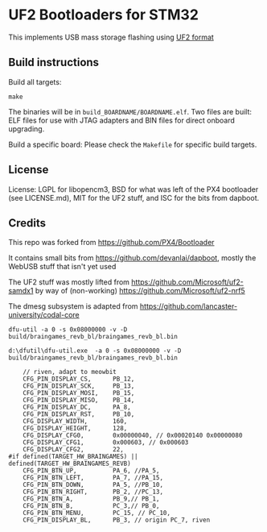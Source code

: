 # UF2 Bootloaders for STM32

This implements USB mass storage flashing using [UF2 format](https://github.com/Microsoft/uf2)

## Build instructions

Build all targets:

```make```

The binaries will be in `build_BOARDNAME/BOARDNAME.elf`. Two files are built: ELF files for use with JTAG adapters and BIN files for direct onboard upgrading.

Build a specific board: Please check the `Makefile` for specific build targets.

## License

License: LGPL for libopencm3, BSD for what was left of the PX4 bootloader (see LICENSE.md),
MIT for the UF2 stuff, and ISC for the bits from dapboot.

## Credits

This repo was forked from https://github.com/PX4/Bootloader

It contains small bits from https://github.com/devanlai/dapboot,
mostly the WebUSB stuff that isn't yet used

The UF2 stuff was mostly lifted from https://github.com/Microsoft/uf2-samdx1
by way of (non-working) https://github.com/Microsoft/uf2-nrf5

The dmesg subsystem is adapted from https://github.com/lancaster-university/codal-core

```
dfu-util -a 0 -s 0x08000000 -v -D build/braingames_revb_bl/braingames_revb_bl.bin

d:\dfutil\dfu-util.exe  -a 0 -s 0x08000000 -v -D build/braingames_revb_bl/braingames_revb_bl.bin
```
```
    // riven, adapt to meowbit
    CFG_PIN_DISPLAY_CS,      PB_12,
    CFG_PIN_DISPLAY_SCK,     PB_13,
    CFG_PIN_DISPLAY_MOSI,    PB_15,
    CFG_PIN_DISPLAY_MISO,    PB_14,
    CFG_PIN_DISPLAY_DC,      PA_8,
    CFG_PIN_DISPLAY_RST,     PB_10,
    CFG_DISPLAY_WIDTH,       160,
    CFG_DISPLAY_HEIGHT,      128,
    CFG_DISPLAY_CFG0,        0x00000040, // 0x00020140 0x00000080
    CFG_DISPLAY_CFG1,        0x000603, // 0x000603
    CFG_DISPLAY_CFG2,        22,
#if defined(TARGET_HW_BRAINGAMES) || defined(TARGET_HW_BRAINGAMES_REVB)
    CFG_PIN_BTN_UP,          PA_6, //PA_5,
    CFG_PIN_BTN_LEFT,        PA_7, //PA_15,
    CFG_PIN_BTN_DOWN,        PA_5, //PB_10,
    CFG_PIN_BTN_RIGHT,       PB_2, //PC_13,
    CFG_PIN_BTN_A,           PB_9,// PB_1,
    CFG_PIN_BTN_B,           PC_3,// PB_0,
    CFG_PIN_BTN_MENU,        PC_15, // PC_10,
    CFG_PIN_DISPLAY_BL,      PB_3, // origin PC_7, riven
```